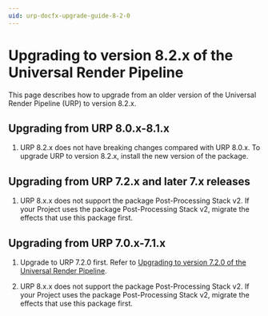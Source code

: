 ```yaml
---
uid: urp-docfx-upgrade-guide-8-2-0
---
```

# Upgrading to version 8.2.x of the Universal Render Pipeline

This page describes how to upgrade from an older version of the Universal Render Pipeline (URP) to version 8.2.x.

## Upgrading from URP 8.0.x-8.1.x

1. URP 8.2.x does not have breaking changes compared with URP 8.0.x. To upgrade URP to version 8.2.x, install the new version of the package.

## Upgrading from URP 7.2.x and later 7.x releases

1. URP 8.x.x does not support the package Post-Processing Stack v2. If your Project uses the package Post-Processing Stack v2, migrate the effects that use this package first.

## Upgrading from URP 7.0.x-7.1.x

1. Upgrade to URP 7.2.0 first. Refer to [Upgrading to version 7.2.0 of the Universal Render Pipeline](upgrade-guide-7-2-0.md).

2. URP 8.x.x does not support the package Post-Processing Stack v2. If your Project uses the package Post-Processing Stack v2, migrate the effects that use this package first.
